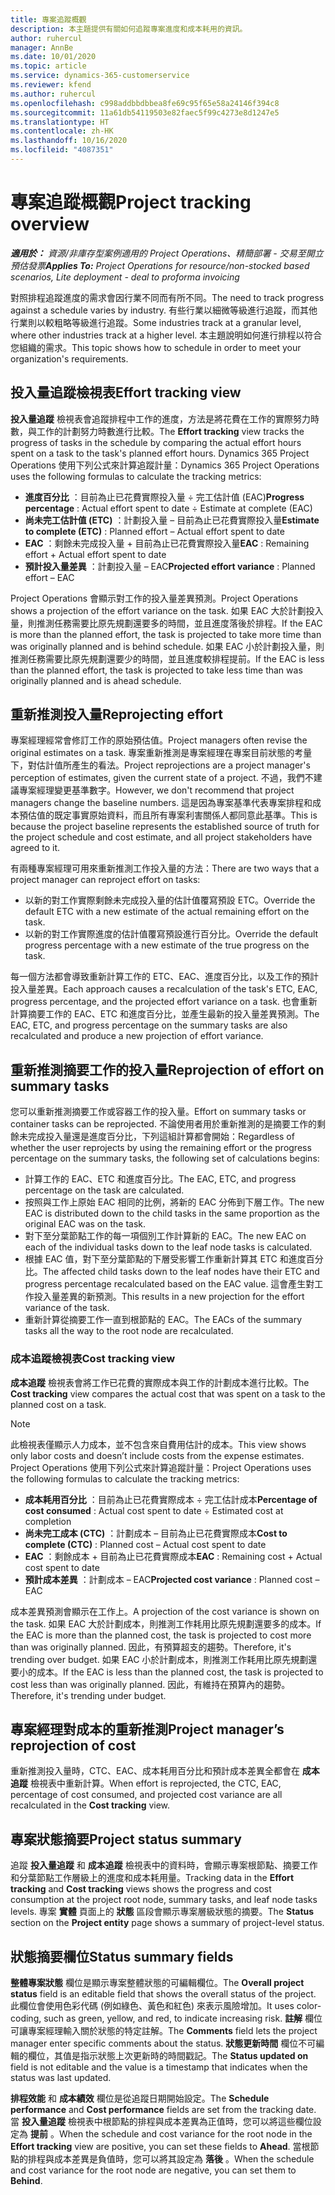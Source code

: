 ```yaml
---
title: 專案追蹤概觀
description: 本主題提供有關如何追蹤專案進度和成本耗用的資訊。
author: ruhercul
manager: AnnBe
ms.date: 10/01/2020
ms.topic: article
ms.service: dynamics-365-customerservice
ms.reviewer: kfend
ms.author: ruhercul
ms.openlocfilehash: c998addbbdbbea8fe69c95f65e58a24146f394c8
ms.sourcegitcommit: 11a61db54119503e82faec5f99c4273e8d1247e5
ms.translationtype: HT
ms.contentlocale: zh-HK
ms.lasthandoff: 10/16/2020
ms.locfileid: "4087351"
---
```

# <a name="project-tracking-overview"></a><span data-ttu-id="1903e-103">專案追蹤概觀</span><span class="sxs-lookup"><span data-stu-id="1903e-103">Project tracking overview</span></span>

<span data-ttu-id="1903e-104">_**適用於：** 資源/非庫存型案例適用的 Project Operations、精簡部署 - 交易至開立預估發票_</span><span class="sxs-lookup"><span data-stu-id="1903e-104">_**Applies To:** Project Operations for resource/non-stocked based scenarios, Lite deployment - deal to proforma invoicing_</span></span>

<span data-ttu-id="1903e-105">對照排程追蹤進度的需求會因行業不同而有所不同。</span><span class="sxs-lookup"><span data-stu-id="1903e-105">The need to track progress against a schedule varies by industry.</span></span> <span data-ttu-id="1903e-106">有些行業以細微等級進行追蹤，而其他行業則以較粗略等級進行追蹤。</span><span class="sxs-lookup"><span data-stu-id="1903e-106">Some industries track at a granular level, where other industries track at a higher level.</span></span> <span data-ttu-id="1903e-107">本主題說明如何進行排程以符合您組織的需求。</span><span class="sxs-lookup"><span data-stu-id="1903e-107">This topic shows how to schedule in order to meet your organization's requirements.</span></span>

## <a name="effort-tracking-view"></a><span data-ttu-id="1903e-108">投入量追蹤檢視表</span><span class="sxs-lookup"><span data-stu-id="1903e-108">Effort tracking view</span></span>

<span data-ttu-id="1903e-109">**投入量追蹤** 檢視表會追蹤排程中工作的進度，方法是將花費在工作的實際努力時數，與工作的計劃努力時數進行比較。</span><span class="sxs-lookup"><span data-stu-id="1903e-109">The **Effort tracking** view tracks the progress of tasks in the schedule by comparing the actual effort hours spent on a task to the task's planned effort hours.</span></span> <span data-ttu-id="1903e-110">Dynamics 365 Project Operations 使用下列公式來計算追蹤計量：</span><span class="sxs-lookup"><span data-stu-id="1903e-110">Dynamics 365 Project Operations uses the following formulas to calculate the tracking metrics:</span></span>

- <span data-ttu-id="1903e-111">**進度百分比** ：目前為止已花費實際投入量 ÷ 完工估計值 (EAC)</span><span class="sxs-lookup"><span data-stu-id="1903e-111">**Progress percentage** : Actual effort spent to date ÷ Estimate at complete (EAC)</span></span> 
- <span data-ttu-id="1903e-112">**尚未完工估計值 (ETC)** ：計劃投入量 – 目前為止已花費實際投入量</span><span class="sxs-lookup"><span data-stu-id="1903e-112">**Estimate to complete (ETC)** : Planned effort – Actual effort spent to date</span></span> 
- <span data-ttu-id="1903e-113">**EAC** ：剩餘未完成投入量 + 目前為止已花費實際投入量</span><span class="sxs-lookup"><span data-stu-id="1903e-113">**EAC** : Remaining effort + Actual effort spent to date</span></span> 
- <span data-ttu-id="1903e-114">**預計投入量差異** ：計劃投入量 – EAC</span><span class="sxs-lookup"><span data-stu-id="1903e-114">**Projected effort variance** : Planned effort – EAC</span></span>

<span data-ttu-id="1903e-115">Project Operations 會顯示對工作的投入量差異預測。</span><span class="sxs-lookup"><span data-stu-id="1903e-115">Project Operations shows a projection of the effort variance on the task.</span></span> <span data-ttu-id="1903e-116">如果 EAC 大於計劃投入量，則推測任務需要比原先規劃還要多的時間，並且進度落後於排程。</span><span class="sxs-lookup"><span data-stu-id="1903e-116">If the EAC is more than the planned effort, the task is projected to take more time than was originally planned and is behind schedule.</span></span> <span data-ttu-id="1903e-117">如果 EAC 小於計劃投入量，則推測任務需要比原先規劃還要少的時間，並且進度較排程提前。</span><span class="sxs-lookup"><span data-stu-id="1903e-117">If the EAC is less than the planned effort, the task is projected to take less time than was originally planned and is ahead schedule.</span></span>

## <a name="reprojecting-effort"></a><span data-ttu-id="1903e-118">重新推測投入量</span><span class="sxs-lookup"><span data-stu-id="1903e-118">Reprojecting effort</span></span>

<span data-ttu-id="1903e-119">專案經理經常會修訂工作的原始預估值。</span><span class="sxs-lookup"><span data-stu-id="1903e-119">Project managers often revise the original estimates on a task.</span></span> <span data-ttu-id="1903e-120">專案重新推測是專案經理在專案目前狀態的考量下，對估計值所產生的看法。</span><span class="sxs-lookup"><span data-stu-id="1903e-120">Project reprojections are a project manager's perception of estimates, given the current state of a project.</span></span> <span data-ttu-id="1903e-121">不過，我們不建議專案經理變更基準數字。</span><span class="sxs-lookup"><span data-stu-id="1903e-121">However, we don't recommend that project managers change the baseline numbers.</span></span> <span data-ttu-id="1903e-122">這是因為專案基準代表專案排程和成本預估值的既定事實原始資料，而且所有專案利害關係人都同意此基準。</span><span class="sxs-lookup"><span data-stu-id="1903e-122">This is because the project baseline represents the established source of truth for the project schedule and cost estimate, and all project stakeholders have agreed to it.</span></span>

<span data-ttu-id="1903e-123">有兩種專案經理可用來重新推測工作投入量的方法：</span><span class="sxs-lookup"><span data-stu-id="1903e-123">There are two ways that a project manager can reproject effort on tasks:</span></span>

- <span data-ttu-id="1903e-124">以新的對工作實際剩餘未完成投入量的估計值覆寫預設 ETC。</span><span class="sxs-lookup"><span data-stu-id="1903e-124">Override the default ETC with a new estimate of the actual remaining effort on the task.</span></span> 
- <span data-ttu-id="1903e-125">以新的對工作實際進度的估計值覆寫預設進行百分比。</span><span class="sxs-lookup"><span data-stu-id="1903e-125">Override the default progress percentage with a new estimate of the true progress on the task.</span></span>

<span data-ttu-id="1903e-126">每一個方法都會導致重新計算工作的 ETC、EAC、進度百分比，以及工作的預計投入量差異。</span><span class="sxs-lookup"><span data-stu-id="1903e-126">Each approach causes a recalculation of the task's ETC, EAC, progress percentage, and the projected effort variance on a task.</span></span> <span data-ttu-id="1903e-127">也會重新計算摘要工作的 EAC、ETC 和進度百分比，並產生最新的投入量差異預測。</span><span class="sxs-lookup"><span data-stu-id="1903e-127">The EAC, ETC, and progress percentage on the summary tasks are also recalculated and produce a new projection of effort variance.</span></span>

## <a name="reprojection-of-effort-on-summary-tasks"></a><span data-ttu-id="1903e-128">重新推測摘要工作的投入量</span><span class="sxs-lookup"><span data-stu-id="1903e-128">Reprojection of effort on summary tasks</span></span>

<span data-ttu-id="1903e-129">您可以重新推測摘要工作或容器工作的投入量。</span><span class="sxs-lookup"><span data-stu-id="1903e-129">Effort on summary tasks or container tasks can be reprojected.</span></span> <span data-ttu-id="1903e-130">不論使用者用於重新推測的是摘要工作的剩餘未完成投入量還是進度百分比，下列這組計算都會開始：</span><span class="sxs-lookup"><span data-stu-id="1903e-130">Regardless of whether the user reprojects by using the remaining effort or the progress percentage on the summary tasks, the following set of calculations begins:</span></span>

- <span data-ttu-id="1903e-131">計算工作的 EAC、ETC 和進度百分比。</span><span class="sxs-lookup"><span data-stu-id="1903e-131">The EAC, ETC, and progress percentage on the task are calculated.</span></span>
- <span data-ttu-id="1903e-132">按照與工作上原始 EAC 相同的比例，將新的 EAC 分佈到下層工作。</span><span class="sxs-lookup"><span data-stu-id="1903e-132">The new EAC is distributed down to the child tasks in the same proportion as the original EAC was on the task.</span></span>
- <span data-ttu-id="1903e-133">對下至分葉節點工作的每一項個別工作計算新的 EAC。</span><span class="sxs-lookup"><span data-stu-id="1903e-133">The new EAC on each of the individual tasks down to the leaf node tasks is calculated.</span></span> 
- <span data-ttu-id="1903e-134">根據 EAC 值，對下至分葉節點的下層受影響工作重新計算其 ETC 和進度百分比。</span><span class="sxs-lookup"><span data-stu-id="1903e-134">The affected child tasks down to the leaf nodes have their ETC and progress percentage recalculated based on the EAC value.</span></span> <span data-ttu-id="1903e-135">這會產生對工作投入量差異的新預測。</span><span class="sxs-lookup"><span data-stu-id="1903e-135">This results in a new projection for the effort variance of the task.</span></span> 
- <span data-ttu-id="1903e-136">重新計算從摘要工作一直到根節點的 EAC。</span><span class="sxs-lookup"><span data-stu-id="1903e-136">The EACs of the summary tasks all the way to the root node are recalculated.</span></span>

### <a name="cost-tracking-view"></a><span data-ttu-id="1903e-137">成本追蹤檢視表</span><span class="sxs-lookup"><span data-stu-id="1903e-137">Cost tracking view</span></span> 

<span data-ttu-id="1903e-138">**成本追蹤** 檢視表會將工作已花費的實際成本與工作的計劃成本進行比較。</span><span class="sxs-lookup"><span data-stu-id="1903e-138">The **Cost tracking** view compares the actual cost that was spent on a task to the planned cost on a task.</span></span> 

> [!NOTE]
> <span data-ttu-id="1903e-139">此檢視表僅顯示人力成本，並不包含來自費用估計的成本。</span><span class="sxs-lookup"><span data-stu-id="1903e-139">This view shows only labor costs and doesn’t include costs from the expense estimates.</span></span> <span data-ttu-id="1903e-140">Project Operations 使用下列公式來計算追蹤計量：</span><span class="sxs-lookup"><span data-stu-id="1903e-140">Project Operations uses the following formulas to calculate the tracking metrics:</span></span>

- <span data-ttu-id="1903e-141">**成本耗用百分比** ：目前為止已花費實際成本 ÷ 完工估計成本</span><span class="sxs-lookup"><span data-stu-id="1903e-141">**Percentage of cost consumed** : Actual cost spent to date ÷ Estimated cost at completion</span></span>
- <span data-ttu-id="1903e-142">**尚未完工成本 (CTC)** ：計劃成本 – 目前為止已花費實際成本</span><span class="sxs-lookup"><span data-stu-id="1903e-142">**Cost to complete (CTC)** : Planned cost – Actual cost spent to date</span></span>
- <span data-ttu-id="1903e-143">**EAC** ：剩餘成本 + 目前為止已花費實際成本</span><span class="sxs-lookup"><span data-stu-id="1903e-143">**EAC** : Remaining cost + Actual cost spent to date</span></span>
- <span data-ttu-id="1903e-144">**預計成本差異** ：計劃成本 – EAC</span><span class="sxs-lookup"><span data-stu-id="1903e-144">**Projected cost variance** : Planned cost – EAC</span></span>

<span data-ttu-id="1903e-145">成本差異預測會顯示在工作上。</span><span class="sxs-lookup"><span data-stu-id="1903e-145">A projection of the cost variance is shown on the task.</span></span> <span data-ttu-id="1903e-146">如果 EAC 大於計劃成本，則推測工作耗用比原先規劃還要多的成本。</span><span class="sxs-lookup"><span data-stu-id="1903e-146">If the EAC is more than the planned cost, the task is projected to cost more than was originally planned.</span></span> <span data-ttu-id="1903e-147">因此，有預算超支的趨勢。</span><span class="sxs-lookup"><span data-stu-id="1903e-147">Therefore, it's trending over budget.</span></span> <span data-ttu-id="1903e-148">如果 EAC 小於計劃成本，則推測工作耗用比原先規劃還要小的成本。</span><span class="sxs-lookup"><span data-stu-id="1903e-148">If the EAC is less than the planned cost, the task is projected to cost less than was originally planned.</span></span> <span data-ttu-id="1903e-149">因此，有維持在預算內的趨勢。</span><span class="sxs-lookup"><span data-stu-id="1903e-149">Therefore, it's trending under budget.</span></span>

## <a name="project-managers-reprojection-of-cost"></a><span data-ttu-id="1903e-150">專案經理對成本的重新推測</span><span class="sxs-lookup"><span data-stu-id="1903e-150">Project manager’s reprojection of cost</span></span>

<span data-ttu-id="1903e-151">重新推測投入量時，CTC、EAC、成本耗用百分比和預計成本差異全都會在 **成本追蹤** 檢視表中重新計算。</span><span class="sxs-lookup"><span data-stu-id="1903e-151">When effort is reprojected, the CTC, EAC, percentage of cost consumed, and projected cost variance are all recalculated in the **Cost tracking** view.</span></span>

## <a name="project-status-summary"></a><span data-ttu-id="1903e-152">專案狀態摘要</span><span class="sxs-lookup"><span data-stu-id="1903e-152">Project status summary</span></span>

<span data-ttu-id="1903e-153">追蹤 **投入量追蹤** 和 **成本追蹤** 檢視表中的資料時，會顯示專案根節點、摘要工作和分葉節點工作層級上的進度和成本耗用量。</span><span class="sxs-lookup"><span data-stu-id="1903e-153">Tracking data in the **Effort tracking** and **Cost tracking** views shows the progress and cost consumption at the project root node, summary tasks, and leaf node tasks levels.</span></span> <span data-ttu-id="1903e-154">專案 **實體** 頁面上的 **狀態** 區段會顯示專案層級狀態的摘要。</span><span class="sxs-lookup"><span data-stu-id="1903e-154">The **Status** section on the **Project entity** page shows a summary of project-level status.</span></span>

## <a name="status-summary-fields"></a><span data-ttu-id="1903e-155">狀態摘要欄位</span><span class="sxs-lookup"><span data-stu-id="1903e-155">Status summary fields</span></span>

<span data-ttu-id="1903e-156">**整體專案狀態** 欄位是顯示專案整體狀態的可編輯欄位。</span><span class="sxs-lookup"><span data-stu-id="1903e-156">The **Overall project status** field is an editable field that shows the overall status of the project.</span></span> <span data-ttu-id="1903e-157">此欄位會使用色彩代碼 (例如綠色、黃色和紅色) 來表示風險增加。</span><span class="sxs-lookup"><span data-stu-id="1903e-157">It uses color-coding, such as green, yellow, and red, to indicate increasing risk.</span></span> <span data-ttu-id="1903e-158">**註解** 欄位可讓專案經理輸入關於狀態的特定註解。</span><span class="sxs-lookup"><span data-stu-id="1903e-158">The **Comments** field lets the project manager enter specific comments about the status.</span></span> <span data-ttu-id="1903e-159">**狀態更新時間** 欄位不可編輯的欄位，其值是指示狀態上次更新時的時間戳記。</span><span class="sxs-lookup"><span data-stu-id="1903e-159">The **Status updated on** field is not editable and the value is a timestamp that indicates when the status was last updated.</span></span>

<span data-ttu-id="1903e-160">**排程效能** 和 **成本績效** 欄位是從追蹤日期開始設定。</span><span class="sxs-lookup"><span data-stu-id="1903e-160">The **Schedule performance** and **Cost performance** fields are set from the tracking date.</span></span> <span data-ttu-id="1903e-161">當 **投入量追蹤** 檢視表中根節點的排程與成本差異為正值時，您可以將這些欄位設定為 **提前** 。</span><span class="sxs-lookup"><span data-stu-id="1903e-161">When the schedule and cost variance for the root node in the **Effort tracking** view are positive, you can set these fields to **Ahead**.</span></span> <span data-ttu-id="1903e-162">當根節點的排程與成本差異是負值時，您可以將其設定為 **落後** 。</span><span class="sxs-lookup"><span data-stu-id="1903e-162">When the schedule and cost variance for the root node are negative, you can set them to **Behind**.</span></span>
